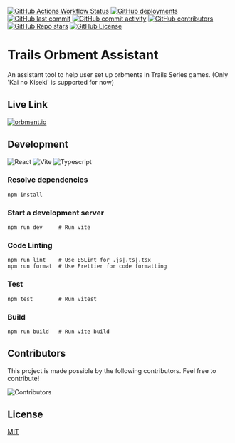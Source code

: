 [![GitHub Actions Workflow Status](https://img.shields.io/github/actions/workflow/status/AlvISsReimu/kiseki-orbment-assistant/ci-workflow.yml?branch=main&style=flat&logo=github&label=CI&color=b66e1d)](https://github.com/AlvISsReimu/kiseki-orbment-assistant/actions/workflows/ci-workflow.yml)
[![GitHub deployments](https://img.shields.io/github/deployments/AlvISsReimu/kiseki-orbment-assistant/Production?style=flat&logo=vercel&label=CD&color=0786e7)](https://kiseki-orbment-assistant-front-end.vercel.app/)
[![GitHub last commit](https://img.shields.io/github/last-commit/AlvISsReimu/kiseki-orbment-assistant?style=flat&color=c75d5c)](https://github.com/AlvISsReimu/kiseki-orbment-assistant/commits/main/)
[![GitHub commit activity](https://img.shields.io/github/commit-activity/m/AlvISsReimu/kiseki-orbment-assistant?style=flat&label=commit&color=10af6d)](https://github.com/AlvISsReimu/kiseki-orbment-assistant/graphs/commit-activity)
[![GitHub contributors](https://img.shields.io/github/contributors/AlvISsReimu/kiseki-orbment-assistant?style=flat&color=5e5279)](https://github.com/AlvISsReimu/kiseki-orbment-assistant/graphs/contributors)
[![GitHub Repo stars](https://img.shields.io/github/stars/AlvISsReimu/kiseki-orbment-assistant?style=flat&color=c7b960)](https://github.com/AlvISsReimu/kiseki-orbment-assistant/stargazers)
[![GitHub License](https://img.shields.io/github/license/AlvISsReimu/kiseki-orbment-assistant?style=flat&color=c0bed0)](LICENSE)

# Trails Orbment Assistant
An assistant tool to help user set up orbments in Trails Series games. (Only 'Kai no Kiseki' is supported for now)

## Live Link

[![orbment.io](https://img.shields.io/badge/ORBMENT.IO-193158?style=for-the-badge)](https://www.orbment.io/)

## Development

![React](https://img.shields.io/badge/React-20232A?style=for-the-badge&logo=react&logoColor=61DAFB)
![Vite](https://img.shields.io/badge/Vite-B73BFE?style=for-the-badge&logo=vite&logoColor=FFD62E)
![Typescript](https://img.shields.io/badge/TypeScript-007ACC?style=for-the-badge&logo=typescript&logoColor=white)

### Resolve dependencies
```shell
npm install
```

### Start a development server
```shell
npm run dev     # Run vite
```

### Code Linting

```shell
npm run lint    # Use ESLint for .js|.ts|.tsx
npm run format  # Use Prettier for code formatting
```

### Test
```shell
npm test        # Run vitest
```

### Build

```shell
npm run build   # Run vite build
```

## Contributors
This project is made possible by the following contributors. Feel free to contribute!

![Contributors](https://contrib.rocks/image?repo=AlvISsReimu/kiseki-orbment-assistant)

## License

[MIT](LICENSE)
